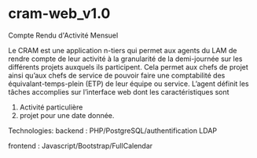 # cram-web_v1.0

Compte Rendu d'Activité Mensuel

Le CRAM est une application n-tiers qui permet aux agents du LAM de rendre compte de leur activité à la granularité de la demi-journée sur les différents projets auxquels ils participent. Cela permet aux chefs de projet ainsi qu’aux chefs de service de pouvoir faire une comptabilité des équivalant-temps-plein (ETP) de leur équipe ou service. L’agent définit les tâches accomplies sur l’interface web dont les caractéristiques sont 
1) Activité particulière
2) projet pour une date donnée.


Technologies:
backend : 
PHP/PostgreSQL/authentification LDAP

frontend :
Javascript/Bootstrap/FullCalendar
